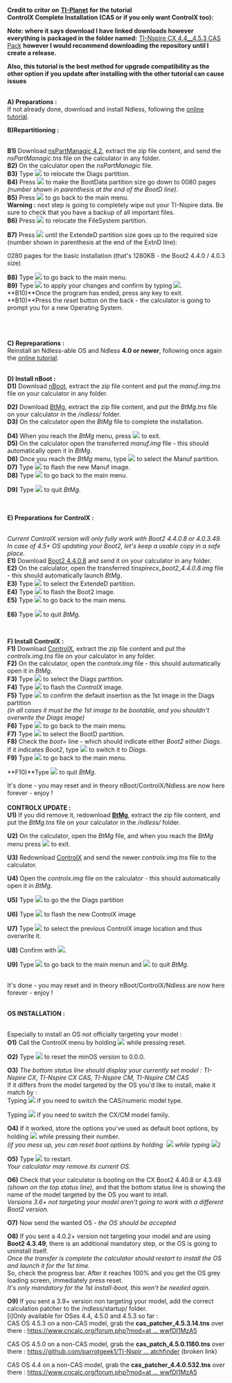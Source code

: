 **Credit to critor on** [**TI-Planet**](https://tiplanet.org/forum/viewtopic.php?f=57\&t=18920#installcx) **for the tutorial**\
**ControlX Complete Installation (CAS or if you only want ControlX too):**

**Note: where it says download I have linked downloads however everything is packaged in the folder named:** [TI-Nspire CX 4.4\_\_4.5.3 CAS Pack](https://github.com/LevitateAlt/CAS-install-pack-for-CX/tree/main/TI-Nspire%20CX%204.4__4.5.3%20CAS%20Pack) **however I would recommend downloading the repository until I create a release.**

**Also, this tutorial is the best method for upgrade compatibility as the other option if you update after installing with the other tutorial can cause issues**

 \
**A) Preparations :** \
If not already done, download and install Ndless, following the [online tutorial](https://tiplanet.org/forum/ndl3ss.php).

**B)Repartitioning :**

 \
**B1)** Download [nsPartManagic 4.2](https://tiplanet.org/forum/archives_voir.php?id=43277), extract the zip file content, and send the _nsPartManagic.tns_ file on the calculator in any folder. \
**B2)** On the calculator open the _nsPartManagic_ file. \
**B3)** Type ![](https://lh7-us.googleusercontent.com/g-Arr0WUTDbo-HoZ_Nmfz9eIVOVbGJMdQ4uzpDZpiQ1JWbkWoj_w9Rc_UDyQRM0vo0uDfpoXFuduR9JpLyirP1hDgb5TqYmMihNIX9U2g9WxaRHo5H3G5D_QyiHPKLmCYt5crzDr8_wE4ckhJUcJXxg) to relocate the Diags partition. \
**B4)** Press ![](https://lh7-us.googleusercontent.com/-mEn0tUTomuuTpIov4CyHWwbOPKArcB3duEllJmYMByUcpQjZ0boIQuBa45A4UCi9yJt2tujN2Iwv0zHPgDZZMk0MBvTcqDFBAhCHHychnp7emgI6CgPsrEEpBelM-IjPnIoU9t5l9dZDXgxtT5h0NY) to make the BootData partition size go down to 0080 pages _(number shown in parenthesis at the end of the BootD line)_. \
**B5)** Press ![](https://lh7-us.googleusercontent.com/zjmCQbA_knaawkm6pgLT6UgBf8SfcVu7aONlRodR0QrSFFUvpO__Xfk2hFzcTJNfFjMwScbsSDaWU6s2AClRJ1TBvmhZxqPc95Oq1eNDJWrDe4s_4BhW6-Z3gH1T8aM_2bZ8l7ipKejmGYEyMooj3dk) to go back to the main menu. \
**Warning :** next step is going to completely wipe out your TI-Nspire data. Be sure to check that you have a backup of all important files. \
**B6)** Press ![](https://lh7-us.googleusercontent.com/ydH6sDqFe6I7-Fgwm3zAvN3bsz0qsU9Ak4hT9EtgfmOVTHs7kNdqMm7j8ia90vgpiiX3NE6fe0IheRSMP9uJiPSDw8LirYQtDEm_Wv7e9PY4oBPB5XpBXLQaOA7-oaEp_QIhd31rsPEXoLWObaHdLS8) to relocate the FileSystem partition.

**B7)** Press ![](https://lh7-us.googleusercontent.com/es1vnRAXEAMh6I5XAy30r-1jdMq7oK8W4gTIstGVS8BgJU39Gj-iH6Mdsxm7xuIV_owyVeJdGP6xlJ8fbNab78ClKhhxdqIRS0hgl9jeKG_IZgR8ImsVFafj4RYAX33P1qnD9atgc9w5UEGJhg6Ftzo) until the ExtendeD partition size goes up to the required size (number shown in parenthesis at the end of the ExtnD line):

0280 pages for the basic installation (that's 1280KB - the Boot2 4.4.0 / 4.0.3 size)

**B8)** Type ![](https://lh7-us.googleusercontent.com/zjmCQbA_knaawkm6pgLT6UgBf8SfcVu7aONlRodR0QrSFFUvpO__Xfk2hFzcTJNfFjMwScbsSDaWU6s2AClRJ1TBvmhZxqPc95Oq1eNDJWrDe4s_4BhW6-Z3gH1T8aM_2bZ8l7ipKejmGYEyMooj3dk) to go back to the main menu. \
**B9)** Type ![](https://lh7-us.googleusercontent.com/zjmCQbA_knaawkm6pgLT6UgBf8SfcVu7aONlRodR0QrSFFUvpO__Xfk2hFzcTJNfFjMwScbsSDaWU6s2AClRJ1TBvmhZxqPc95Oq1eNDJWrDe4s_4BhW6-Z3gH1T8aM_2bZ8l7ipKejmGYEyMooj3dk) to apply your changes and confirm by typing ![](https://lh7-us.googleusercontent.com/KiAqOn_uNqowOrpu_c3kaZO6HAFL4b-QD5ne5cpkFQYDErup89ThguY6mKNR4F0TZJW0xTJXGFMxlu-o0-QkwhmsUU7tK-fTPFL7JlZJbcwui4LJuT4IYTjLEzQZpgWnpD56lI0SW6KAzCq9OlvsIII). \
**B10)**Once the program has ended, press any key to exit. \
**B10)**Press the _reset_ button on the back - the calculator is going to prompt you for a new Operating System.

 \
 \
 \
**C) Repreparations :** \
Reinstall an Ndless-able OS and Ndless **4.0 or newer**, following once again the [online tutorial](https://tiplanet.org/forum/ndl3ss.php).

 \
**D) Install nBoot :** \
**D1)** Download [nBoot](https://tiplanet.org/forum/archives_voir.php?id=652780), extract the zip file content and put the _manuf.img.tns_ file on your calculator in any folder.

**D2)** Download [BtMg](https://tiplanet.org/forum/archives_voir.php?id=10080), extract the zip file content, and put the _BtMg.tns_ file on your calculator in the _/ndless/_ folder. \
**D3)** On the calculator open the _BtMg_ file to complete the installation.

**D4)** When you reach the _BtMg_ menu, press ![](https://lh7-us.googleusercontent.com/zjmCQbA_knaawkm6pgLT6UgBf8SfcVu7aONlRodR0QrSFFUvpO__Xfk2hFzcTJNfFjMwScbsSDaWU6s2AClRJ1TBvmhZxqPc95Oq1eNDJWrDe4s_4BhW6-Z3gH1T8aM_2bZ8l7ipKejmGYEyMooj3dk) to exit. \
**D5)** On the calculator open the transferred _manuf.img_ file - this should automatically open it in _BtMg_. \
**D6)** Once you reach the _BtMg_ menu, type ![](https://lh7-us.googleusercontent.com/8WAIHSAz3qejxodL_yS94HM4DZuhMFZ7qdFReDvXhuIX0Kqw0ufkq0dyImzlb6GGKq9onGOzI7OpdKqNOwwaVNit_DPHPMZ7C346RWue-0w4PI-imOloqzveq3wS7Nngo7ElzmJDZORItg4sdGBzvJ8) to select the Manuf partition. \
**D7)** Type ![](https://lh7-us.googleusercontent.com/IvzXh8xuNPO2eW9Tik0Be-oOd8_Y7KzR_iVHaUV_i6fz6VO5QEWYB1A87MDXsp3XGMjIo4BeU40zdDb0fCW6wh2Ly_4Jw9GHzTcDlqMcXexLKZJR5pQXnW1bFld8IpQnFV5M9INppKoOpln7hcl1VJE) to flash the new Manuf image. \
**D8)** Type ![](https://lh7-us.googleusercontent.com/-tPLiV2EIwmmoDoPg57vwo-f9ckUv4GKrhQpKhqWyICqbxtkpOszzliGS5hk5O82s-gwybh4H_vcIK2LrNBRXiBgBEj5Bp5Z3wPOP4AnaNB3hj1C_KIlQsvcRWhHWt5SvkU4xBkc1p7uxnkkrXXdU1k) to go back to the main menu.

**D9)** Type ![](https://lh7-us.googleusercontent.com/-tPLiV2EIwmmoDoPg57vwo-f9ckUv4GKrhQpKhqWyICqbxtkpOszzliGS5hk5O82s-gwybh4H_vcIK2LrNBRXiBgBEj5Bp5Z3wPOP4AnaNB3hj1C_KIlQsvcRWhHWt5SvkU4xBkc1p7uxnkkrXXdU1k) to quit _BtMg_.

 \
 \
**E) Preparations for ControlX :**

 \
_Current ControlX version will only fully work with Boot2 4.4.0.8 or 4.0.3.49. In case of 4.5+ OS updating your Boot2, let's keep a usable copy in a safe place._ \
**E1)** Download [Boot2 4.4.0.8](https://tiplanet.org/forum/archives_voir.php?id=481757) and send it on your calculator in any folder. \
**E2)** On the calculator, open the transferred _tinspirecx\_boot2\_4.4.0.8.img_ file - this should automatically launch _BtMg_. \
**E3)** Type ![](https://lh7-us.googleusercontent.com/ydH6sDqFe6I7-Fgwm3zAvN3bsz0qsU9Ak4hT9EtgfmOVTHs7kNdqMm7j8ia90vgpiiX3NE6fe0IheRSMP9uJiPSDw8LirYQtDEm_Wv7e9PY4oBPB5XpBXLQaOA7-oaEp_QIhd31rsPEXoLWObaHdLS8) to select the ExtendeD partition. \
**E4)** Type ![](https://lh7-us.googleusercontent.com/IvzXh8xuNPO2eW9Tik0Be-oOd8_Y7KzR_iVHaUV_i6fz6VO5QEWYB1A87MDXsp3XGMjIo4BeU40zdDb0fCW6wh2Ly_4Jw9GHzTcDlqMcXexLKZJR5pQXnW1bFld8IpQnFV5M9INppKoOpln7hcl1VJE) to flash the Boot2 image. \
**E5)** Type ![](https://lh7-us.googleusercontent.com/-tPLiV2EIwmmoDoPg57vwo-f9ckUv4GKrhQpKhqWyICqbxtkpOszzliGS5hk5O82s-gwybh4H_vcIK2LrNBRXiBgBEj5Bp5Z3wPOP4AnaNB3hj1C_KIlQsvcRWhHWt5SvkU4xBkc1p7uxnkkrXXdU1k) to go back to the main menu.

**E6)** Type ![](https://lh7-us.googleusercontent.com/-tPLiV2EIwmmoDoPg57vwo-f9ckUv4GKrhQpKhqWyICqbxtkpOszzliGS5hk5O82s-gwybh4H_vcIK2LrNBRXiBgBEj5Bp5Z3wPOP4AnaNB3hj1C_KIlQsvcRWhHWt5SvkU4xBkc1p7uxnkkrXXdU1k) to quit _BtMg_.

 

**F) Install ControlX :** \
**F1)** Download [ControlX](https://tiplanet.org/forum/archives_voir.php?id=652778), extract the zip file content and put the _controlx.img.tns_ file on your calculator in any folder. \
**F2)** On the calculator, open the _controlx.img_ file - this should automatically open it in _BtMg_. \
**F3)** Type ![](https://lh7-us.googleusercontent.com/P96nZYIoGL5fh9qZSzl1q4DViMRCiWoN2eAcvMMgl3TKwG-is7ToN2tYbXQUqIKBFQbRvvfcvxJh2wn-MxJDI42zmJ6K1LyPLGAlorxoqc4BvvghmqjmKxdL79qbUHDE5ANArL6d7o5agK5d9PWQDXQ) to select the Diags partition. \
**F4)** Type ![](https://lh7-us.googleusercontent.com/IvzXh8xuNPO2eW9Tik0Be-oOd8_Y7KzR_iVHaUV_i6fz6VO5QEWYB1A87MDXsp3XGMjIo4BeU40zdDb0fCW6wh2Ly_4Jw9GHzTcDlqMcXexLKZJR5pQXnW1bFld8IpQnFV5M9INppKoOpln7hcl1VJE) to flash the _ControlX_ image. \
**F5)** Type ![](https://lh7-us.googleusercontent.com/u8rOqemltaGDeX2vEE9Sy58U2FdKilEywzrZLxcl9t_8PxRO3Za_OM0-TForNROxreCaZPtQiGfjHUZYqJfYZZue-VFaozEbGEsa9jzYWxLWJ-qL5QZUdXlt2cL_neEC5KG8mJKRa-Bn4P0QEArUGbI) to confirm the default insertion as the 1st image in the Diags partition \
_(in all cases it must be the 1st image to be bootable, and you shouldn't overwrite the Diags image)_ \
**F6)** Type ![](https://lh7-us.googleusercontent.com/-tPLiV2EIwmmoDoPg57vwo-f9ckUv4GKrhQpKhqWyICqbxtkpOszzliGS5hk5O82s-gwybh4H_vcIK2LrNBRXiBgBEj5Bp5Z3wPOP4AnaNB3hj1C_KIlQsvcRWhHWt5SvkU4xBkc1p7uxnkkrXXdU1k) to go back to the main menu. \
**F7)** Type ![](https://lh7-us.googleusercontent.com/8ilOsAzTdqa7ETiWVxKFO_uQGM8M_9mABHgtxQpJ94jyFJOHTrwWQIn6v6TSatiJ1s9Xg2KoOjFOKkwrccgwS58JICxl-mQ8cl0XDVqPHiwIKZ3-31fij7-DsGbG5aJ4JSxOFIbzFVXYkdsjx2Rnrb8) to select the BootD partition. \
**F8)** Check the _boot=_ line - which should indicate either _Boot2_ either _Diags_. \
If it indicates _Boot2_, type ![](https://lh7-us.googleusercontent.com/m60uFMUsiT1iKoEAZNNy7erH54InzZaEJ_zWmQ4YUpd5TQ-j3CM6AI8nB4yqsdLs_wDvS7V74tIPyzaDd9N1ETKnGBn9476ydkf9LFdi2sY3HSpw4ebh0dheaPnTZNr_uXnN0UBCuiEvBqv6Y2C1oro) to switch it to _Diags_. \
**F9)** Type ![](https://lh7-us.googleusercontent.com/-tPLiV2EIwmmoDoPg57vwo-f9ckUv4GKrhQpKhqWyICqbxtkpOszzliGS5hk5O82s-gwybh4H_vcIK2LrNBRXiBgBEj5Bp5Z3wPOP4AnaNB3hj1C_KIlQsvcRWhHWt5SvkU4xBkc1p7uxnkkrXXdU1k) to go back to the main menu.

**F10)**Type ![](https://lh7-us.googleusercontent.com/-tPLiV2EIwmmoDoPg57vwo-f9ckUv4GKrhQpKhqWyICqbxtkpOszzliGS5hk5O82s-gwybh4H_vcIK2LrNBRXiBgBEj5Bp5Z3wPOP4AnaNB3hj1C_KIlQsvcRWhHWt5SvkU4xBkc1p7uxnkkrXXdU1k) to quit _BtMg_.

It's done - you may reset and in theory nBoot/ControlX/Ndless are now here forever - enjoy ! \
 \
&#x20;  **CONTROLX UPDATE :**\
**U1)** If you did remove it, redownload [**BtMg**](https://tiplanet.org/forum/archives_voir.php?id=10080), extract the zip file content, and put the _BtMg.tns_ file on your calculator in the _/ndless/_ folder.

**U2)** On the calculator, open the _BtMg_ file, and when you reach the _BtMg_ menu press ![](https://lh7-us.googleusercontent.com/zjmCQbA_knaawkm6pgLT6UgBf8SfcVu7aONlRodR0QrSFFUvpO__Xfk2hFzcTJNfFjMwScbsSDaWU6s2AClRJ1TBvmhZxqPc95Oq1eNDJWrDe4s_4BhW6-Z3gH1T8aM_2bZ8l7ipKejmGYEyMooj3dk) to exit.

**U3)** Redownload [ControlX](https://tiplanet.org/forum/archives_voir.php?id=652778) and send the newer _controlx.img.tns_ file to the calculator.

**U4)** Open the _controlx.img_ file on the calculator - this should automatically open it in _BtMg_.

**U5)** Type ![](https://lh7-us.googleusercontent.com/P96nZYIoGL5fh9qZSzl1q4DViMRCiWoN2eAcvMMgl3TKwG-is7ToN2tYbXQUqIKBFQbRvvfcvxJh2wn-MxJDI42zmJ6K1LyPLGAlorxoqc4BvvghmqjmKxdL79qbUHDE5ANArL6d7o5agK5d9PWQDXQ) to go the the Diags partition

**U6)** Type ![](https://lh7-us.googleusercontent.com/IvzXh8xuNPO2eW9Tik0Be-oOd8_Y7KzR_iVHaUV_i6fz6VO5QEWYB1A87MDXsp3XGMjIo4BeU40zdDb0fCW6wh2Ly_4Jw9GHzTcDlqMcXexLKZJR5pQXnW1bFld8IpQnFV5M9INppKoOpln7hcl1VJE) to flash the new ControlX image

**U7)** Type ![](https://lh7-us.googleusercontent.com/9kyW8dUIKDFDA-oxLpeEr_MoWVxz6DE5viXD9Bh_YbHORYcD8BWPP7SrNBt90nc1xJiipgXoPIyQl4llnSYDTlmI3AiyGxtaei1wkWsdLF7QutpOYE8q7CIQsuuRy6w6dN0na5Se91lgSYLMjsnw1y4) to select the previous ControlX image location and thus overwrite it.

**U8)** Confirm with ![](https://lh7-us.googleusercontent.com/fUDb4ET5nv6OFJ-rqJ3QcNkNpt8YpOcYgbiqWSNNd-A3zKpvElY0s-ABlTGWopjnleY67I8STqteiNXrSmNAWBIPMYfph7By5q1RFT9g231pf2zMrGVwCQv_hzN7AF6vpJ9D398mPV4yeLESHsHrFz0).

**U9)** Type ![](https://lh7-us.googleusercontent.com/-tPLiV2EIwmmoDoPg57vwo-f9ckUv4GKrhQpKhqWyICqbxtkpOszzliGS5hk5O82s-gwybh4H_vcIK2LrNBRXiBgBEj5Bp5Z3wPOP4AnaNB3hj1C_KIlQsvcRWhHWt5SvkU4xBkc1p7uxnkkrXXdU1k) to go back to the main menun and ![](https://lh7-us.googleusercontent.com/-tPLiV2EIwmmoDoPg57vwo-f9ckUv4GKrhQpKhqWyICqbxtkpOszzliGS5hk5O82s-gwybh4H_vcIK2LrNBRXiBgBEj5Bp5Z3wPOP4AnaNB3hj1C_KIlQsvcRWhHWt5SvkU4xBkc1p7uxnkkrXXdU1k) to quit _BtMg_.

 \
It's done - you may reset and in theory nBoot/ControlX/Ndless are now here forever - enjoy !

 \
**OS INSTALLATION :**

 \
Especially to install an OS not officially targeting your model : \
**O1)** Call the ControlX menu by holding ![](https://lh7-us.googleusercontent.com/BoCRSVsMubbNr9cwQkbs5KFMFqeoHLeUSkKTQSSn-rE6gL_bTUpXb3i3ITqp2YUn_LK29Uu7pJBnkBpGhJcjO1rB8RnGL9uxgjZVlHFq1J4huryZsMGGgRkys0618ux9_B9h6FHgZcQ1B1h1UgYCtq0) while pressing reset.

**O2)** Type ![](https://lh7-us.googleusercontent.com/8ilOsAzTdqa7ETiWVxKFO_uQGM8M_9mABHgtxQpJ94jyFJOHTrwWQIn6v6TSatiJ1s9Xg2KoOjFOKkwrccgwS58JICxl-mQ8cl0XDVqPHiwIKZ3-31fij7-DsGbG5aJ4JSxOFIbzFVXYkdsjx2Rnrb8) to reset the minOS version to 0.0.0.

**O3)** _The bottom status line should display your currently set model : TI-Nspire CX, TI-Nspire CX CAS, TI-Nspire CM, TI-Nspire CM CAS_ \
If it differs from the model targeted by the OS you'd like to install, make it match by : \
Typing ![](https://lh7-us.googleusercontent.com/m60uFMUsiT1iKoEAZNNy7erH54InzZaEJ_zWmQ4YUpd5TQ-j3CM6AI8nB4yqsdLs_wDvS7V74tIPyzaDd9N1ETKnGBn9476ydkf9LFdi2sY3HSpw4ebh0dheaPnTZNr_uXnN0UBCuiEvBqv6Y2C1oro) if you need to switch the CAS/numeric model type.

Typing ![](https://lh7-us.googleusercontent.com/8ASa9WFX9nmoNGZyjlX-3MkssJ7zfFWNzl75cNESuIe2dyXRnJq4hUUbUKlShz2a5KuJbQQq4lDv4-v-dmDHhZ_eonmvQk5PaSR0M9MNE5VhWFzrndJ-Q6S5y6qFynWkPIJZlkXH2eGbDr1_ZJjTvH4) if you need to switch the CX/CM model family.

**O4)** If it worked, store the options you've used as default boot options, by holding ![](https://lh7-us.googleusercontent.com/BoCRSVsMubbNr9cwQkbs5KFMFqeoHLeUSkKTQSSn-rE6gL_bTUpXb3i3ITqp2YUn_LK29Uu7pJBnkBpGhJcjO1rB8RnGL9uxgjZVlHFq1J4huryZsMGGgRkys0618ux9_B9h6FHgZcQ1B1h1UgYCtq0) while pressing their number. \
_(if you mess up, you can reset boot options by holding_  ![](https://lh7-us.googleusercontent.com/BoCRSVsMubbNr9cwQkbs5KFMFqeoHLeUSkKTQSSn-rE6gL_bTUpXb3i3ITqp2YUn_LK29Uu7pJBnkBpGhJcjO1rB8RnGL9uxgjZVlHFq1J4huryZsMGGgRkys0618ux9_B9h6FHgZcQ1B1h1UgYCtq0) _while typing_ ![](https://lh7-us.googleusercontent.com/-tPLiV2EIwmmoDoPg57vwo-f9ckUv4GKrhQpKhqWyICqbxtkpOszzliGS5hk5O82s-gwybh4H_vcIK2LrNBRXiBgBEj5Bp5Z3wPOP4AnaNB3hj1C_KIlQsvcRWhHWt5SvkU4xBkc1p7uxnkkrXXdU1k)_)_

**O5)** Type ![](https://lh7-us.googleusercontent.com/-tPLiV2EIwmmoDoPg57vwo-f9ckUv4GKrhQpKhqWyICqbxtkpOszzliGS5hk5O82s-gwybh4H_vcIK2LrNBRXiBgBEj5Bp5Z3wPOP4AnaNB3hj1C_KIlQsvcRWhHWt5SvkU4xBkc1p7uxnkkrXXdU1k) to restart. \
_Your calculator may remove its current OS._

**O6)** Check that your calculator is booting on the CX Boot2 4.40.8 or 4.3.49 _(shown on the top status line)_, and that the bottom status line is showing the name of the model targeted by the OS you want to intall. \
_Versions 3.6+ not targeting your model aren't going to work with a different Boot2 version._

**O7)** Now send the wanted OS - _the OS should be accepted_

**O8)** If you sent a 4.0.2+ version not targeting your model and are using **Boot2 4.3.49**, there is an additional mandatory step, or the OS is going to uninstall itself. \
_Once the transfer is complete the calculator should restart to install the OS and launch it for the 1st time._ \
So, check the progress bar. After it reaches 100% and you get the OS grey loading screen, immediately press reset. \
_It's only mandatory for the 1st install-boot, this won't be needed again._

**O9)** If you sent a 3.9+ version non targeting your model, add the correct calculation patcher to the /ndless/startup/ folder. \
\[i]Only available for OSes 4.4, 4.5.0 and 4.5.3 so far : \
CAS OS 4.5.3 on a non-CAS model, grab the **cas\_patcher\_4.5.3.14.tns** over there : [https://www.cncalc.org/forum.php?mod=at ... wwfDI1MzA5](https://www.cncalc.org/forum.php?mod=attachment\&aid=MjQwNzh8NjAxNGJkYjF8MTY4MTAyODE1NnwwfDI1MzA5)

CAS OS 4.5.0 on a non-CAS model, grab the **cas\_patch\_4.5.0.1180.tns** over there : [https://github.com/parrotgeek1/TI-Nspir ... atchfinder](https://github.com/parrotgeek1/TI-Nspire/tree/master/patchfinder) (broken link)

CAS OS 4.4 on a non-CAS model, grab the **cas\_patcher\_4.4.0.532.tns** over there : [https://www.cncalc.org/forum.php?mod=at ... wwfDI1MzA5](https://www.cncalc.org/forum.php?mod=attachment\&aid=MjQwNzl8ODU0MmQwZTZ8MTY4MTAyODE1NnwwfDI1MzA5)
